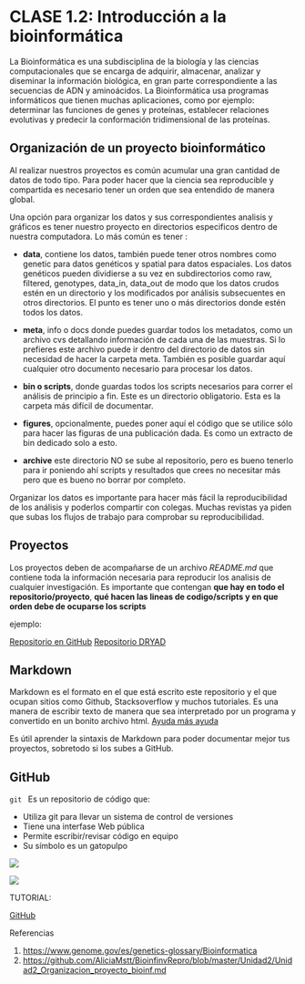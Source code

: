 # CLASE 1.2: Introducción a la bioinformática

La Bioinformática es una subdisciplina de la biología y las ciencias computacionales que se encarga de adquirir, almacenar, analizar y diseminar la información biológica, en gran parte correspondiente a las secuencias de ADN y aminoácidos. La Bioinformática usa programas informáticos que tienen muchas aplicaciones, como por ejemplo: determinar las funciones de genes y proteínas, establecer relaciones evolutivas y predecir la conformación tridimensional de las proteínas. 


## Organización de un proyecto bioinformático

Al realizar nuestros proyectos es común acumular una gran cantidad de datos de todo tipo. Para poder hacer que la ciencia sea reproducible y compartida es necesario tener un orden que sea entendido de manera global.

Una opción para organizar los datos y sus correspondientes analisis y gráficos es tener nuestro proyecto en directorios especificos dentro de nuestra computadora. Lo más común es tener :

* **data**, contiene los datos, también puede tener otros nombres como genetic para datos genéticos y spatial para datos espaciales. Los datos genéticos pueden dividierse a su vez en subdirectorios como raw, filtered, genotypes, data_in, data_out de modo que los datos crudos estén en un directorio y los modificados por análisis subsecuentes en otros directorios. El punto es tener uno o más directorios donde estén todos los datos.

* **meta**, info o docs donde puedes guardar todos los metadatos, como un archivo cvs detallando información de cada una de las muestras. Si lo prefieres este archivo puede ir dentro del directorio de datos sin necesidad de hacer la carpeta meta. También es posible guardar aquí cualquier otro documento necesario para procesar los datos.

* **bin o scripts**, donde guardas todos los scripts necesarios para correr el análisis de principio a fin. Este es un directorio obligatorio. Esta es la carpeta más difícil de documentar.

* **figures**, opcionalmente, puedes poner aquí el código que se utilice sólo para hacer las figuras de una publicación dada. Es como un extracto de bin dedicado solo a esto.

* **archive** este directorio NO se sube al repositorio, pero es bueno tenerlo para ir poniendo ahí scripts y resultados que crees no necesitar más pero que es bueno no borrar por completo.

Organizar los datos es importante para hacer más fácil la reproducibilidad de los análisis y poderlos compartir con colegas. Muchas revistas ya piden que subas los flujos de trabajo para comprobar su reproducibilidad.

## Proyectos

Los proyectos deben de acompañarse de un archivo *README.md* que contiene toda la información necesaria para reproducir los analisis de cualquier investigación. Es importante que contengan **que hay en todo el repositorio/proyecto**, **qué hacen las lineas de codigo/scripts y en que orden debe de ocuparse los scripts**

ejemplo:

[Repositorio en GitHub](https://github.com/VeroIarrachtai/Abies_religiosa_vs_ozone)
[Repositorio DRYAD](https://datadryad.org/stash/dataset/doi:10.5061/dryad.f7248)

## Markdown

Markdown es el formato en el que está escrito este repositorio y el que ocupan sitios como Github, Stacksoverflow y muchos tutoriales. Es una manera de escribir texto de manera que sea interpretado por un programa y convertido en un bonito archivo html. 
[Ayuda ](https://github.com/adam-p/markdown-here/wiki/Markdown-Cheatsheet)
[más ayuda](https://help.github.com/en/github/writing-on-github)

Es útil aprender la sintaxis de Markdown para poder documentar mejor tus proyectos, sobretodo si los subes a GitHub.

## GitHub

```git ``` Es un repositorio de código que:

* Utiliza git para llevar un sistema de control de versiones
* Tiene una interfase Web pública
* Permite escribir/revisar código en equipo
* Su símbolo es un gatopulpo



![](../Imagenes/GitHubOctocat.jpg) 

![](../Imagenes/how-to-use-github.png) 

TUTORIAL:

[GitHub](https://guides.github.com/activities/hello-world/)




Referencias

1. https://www.genome.gov/es/genetics-glossary/Bioinformatica
2. https://github.com/AliciaMstt/BioinfinvRepro/blob/master/Unidad2/Unidad2_Organizacion_proyecto_bioinf.md